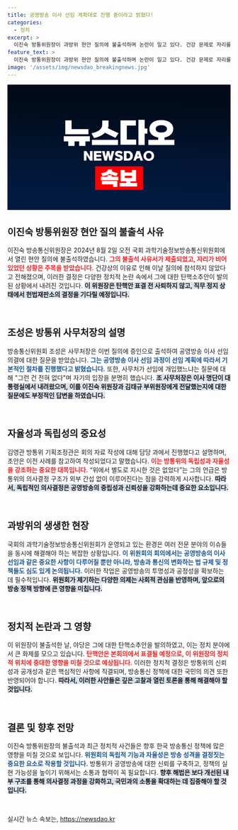 ```yaml
---
title: 공영방송 이사 선임 계획대로 진행 중이라고 밝혔다!
categories:
  - 정치
excerpt: >
  이진숙 방통위원장이 과방위 현안 질의에 불출석하며 논란이 일고 있다. 건강 문제로 자리를 비운 그녀는 탄핵소추안 표결을 앞두고 직무정지 상태에서 헌법재판소 결정을 기다릴 예정이다.
feature_text: >
  이진숙 방통위원장이 과방위 현안 질의에 불출석하며 논란이 일고 있다. 건강 문제로 자리를 비운 그녀는 탄핵소추안 표결을 앞두고 직무정지 상태에서 헌법재판소 결정을 기다릴 예정이다.
image: '/assets/img/newsdao_breakingnews.jpg'
---
```


<p><img src="/assets/img/newsdao_breakingnews.jpg" alt="ranknews 속보" /></p>

<h2 data-ke-size="size26">이진숙 방통위원장 현안 질의 불출석 사유</h2>

<p data-ke-size="size16">이진숙 방송통신위원장은 2024년 8월 2일 오전 국회 과학기술정보방송통신위원회에서 열린 현안 질의에 불출석하였습니다. <b><span style="color: #ee2323;">그의 불출석 사유서가 제출되었고, 자리가 비어 있었던 상황은 주목을 받았습니다.</span></b> 건강상의 이유로 인해 이날 질의에 참석하지 않았다고 전해졌으며, 이러한 결정은 다양한 정치적 논란 속에서 그에 대한 탄핵소추안이 발의된 상황에서 내려진 것입니다. <b><span style="background-color: #21538527;">이 위원장은 탄핵안 표결 전 사퇴하지 않고, 직무 정지 상태에서 헌법재판소의 결정을 기다릴 예정입니다.</span></b></p>

<p data-ke-size="size16">&nbsp;</p>

<h2 data-ke-size="size26">조성은 방통위 사무처장의 설명</h2>

<p data-ke-size="size16">방송통신위원회 조성은 사무처장은 이번 질의에 증인으로 출석하여 공영방송 이사 선임 의결에 대한 질문을 받았습니다. <b><span style="color: #1a5490;">그는 공영방송 이사 선임 과정이 선임 계획에 따라서 기본적인 절차를 진행했다고 밝혔습니다.</span></b> 또한, 사무처가 선임에 개입했느냐는 질문에 대해 "그런 건 전혀 없다"며 자기의 입장을 분명히 했습니다. <b><span style="background-color: #21538527;">조 사무처장은 이사 명단이 대통령실에서 내려왔으며, 이를 이진숙 위원장과 김태규 부위원장에게 전달했는지에 대한 질문에도 부정적인 답변을 하였습니다.</span></b></p>

<p data-ke-size="size16">&nbsp;</p>

<h2 data-ke-size="size26">자율성과 독립성의 중요성</h2>

<p data-ke-size="size16">김영관 방통위 기획조정관은 회의 자료 작성에 대해 담당 과에서 진행했다고 설명하며, 초안은 이전 사례를 참고하여 작성되었다고 말했습니다. <b><span style="color: #ee2323;">이는 방통위의 독립성과 자율성을 강조하는 중요한 대목입니다.</span></b> “위에서 별도로 지시한 것은 없었다”는 그의 언급은 방통위의 의사결정 구조가 외부 간섭 없이 이루어진다는 점을 강력하게 시사합니다. <b><span style="background-color: #21538527;">따라서, 독립적인 의사결정은 공영방송의 중립성과 신뢰성을 강화하는데 중요한 요소입니다.</span></b></p>

<p data-ke-size="size16">&nbsp;</p>

<h2 data-ke-size="size26">과방위의 생생한 현장</h2>

<p data-ke-size="size16">국회의 과학기술정보방송통신위원회가 운영되고 있는 환경은 여러 전문 분야의 이슈들을 동시에 해결해야 하는 복잡한 상황입니다. <b><span style="color: #1a5490;">이 위원회의 회의에서는 공영방송의 이사 선임과 같은 중요한 사항이 다루어질 뿐만 아니라, 방송과 통신의 변화하는 법 규제 및 정책들도 심도 있게 논의됩니다.</span></b> 이러한 작업은 공영방송의 투명성과 공정성을 확보하는 데 필수적입니다. <b><span style="background-color: #21538527;">위원회가 제기하는 다양한 의제는 사회적 관심을 반영하며, 앞으로의 방송 정책 방향에 큰 영향을 미칩니다.</span></b></p>

<p data-ke-size="size16">&nbsp;</p>

<h2 data-ke-size="size26">정치적 논란과 그 영향</h2>

<p data-ke-size="size16">이 위원장이 불출석한 날, 야당은 그에 대한 탄핵소추안을 발의하였고, 이는 정치 분야에서 큰 화제를 모으고 있습니다. <b><span style="color: #ee2323;">탄핵안은 본회의에서 표결될 예정으로, 이 위원장의 정치적 위치에 중대한 영향을 미칠 것으로 예상됩니다.</span></b> 이러한 정치적 결정은 방통위의 신뢰성과 공개성과 같은 핵심적인 사항에 직결되며, 방송통신 정책에 대한 국민의 의견 또한 반영되어야 합니다. <b><span style="background-color: #21538527;">따라서, 이러한 사안들은 깊은 고찰과 열린 토론을 통해 해결해야 할 것입니다.</span></b></p>

<p data-ke-size="size16">&nbsp;</p>

<h2 data-ke-size="size26">결론 및 향후 전망</h2>

<p data-ke-size="size16">이진숙 방통위원장의 불출석과 최근 정치적 사건들은 향후 한국 방송통신 정책에 많은 영향을 미칠 것으로 보입니다. <b><span style="color: #1a5490;">위원회의 독립적 기능과 자율성은 방송 성격을 결정짓는 중요한 요소로 작용할 것입니다.</span></b> 방통위가 공영방송에 대한 신뢰를 구축하고, 정책의 실현 가능성을 높이기 위해서는 소통과 협력이 꼭 필요합니다. <b><span style="background-color: #21538527;">향후 해법은 보다 개선된 내부 구조를 통해 의사결정 과정을 강화하고, 국민과의 소통을 확대하는 데 집중해야 할 것입니다.</span></b></p>

<p data-ke-size="size16">&nbsp;</p>
실시간 뉴스 속보는, <a href="https://newsdao.kr" rel="dofollow">https://newsdao.kr</a>


